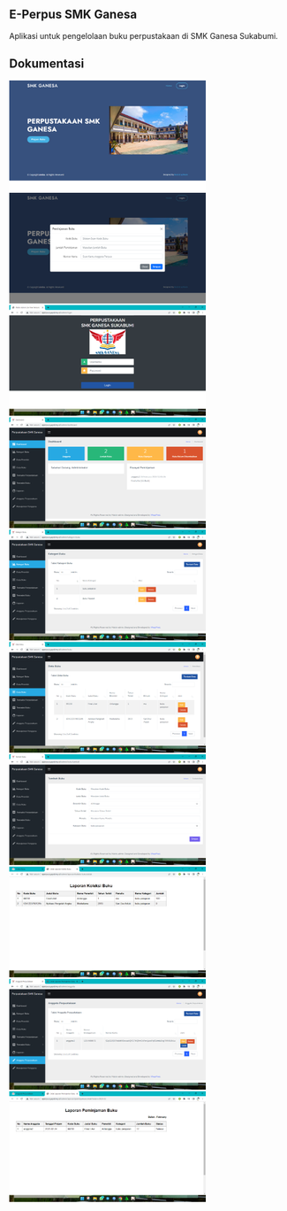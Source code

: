 ## E-Perpus SMK Ganesa

Aplikasi untuk pengelolaan buku perpustakaan di SMK Ganesa Sukabumi.


## Dokumentasi
<p>
    <img src="https://raw.githubusercontent.com/syayidmuwahhid/eperpus-ganesa/master/public/assets/docs/eperpus1.png" height="200" />
    <img src="https://raw.githubusercontent.com/syayidmuwahhid/eperpus-ganesa/master/public/assets/docs/eperpus2.png" height="200" />
    <img src="https://raw.githubusercontent.com/syayidmuwahhid/eperpus-ganesa/master/public/assets/docs/eperpus3.png" height="200" />
    <img src="https://raw.githubusercontent.com/syayidmuwahhid/eperpus-ganesa/master/public/assets/docs/eperpus4.png" height="200" />
    <img src="https://raw.githubusercontent.com/syayidmuwahhid/eperpus-ganesa/master/public/assets/docs/eperpus5.png" height="200" />
    <img src="https://raw.githubusercontent.com/syayidmuwahhid/eperpus-ganesa/master/public/assets/docs/eperpus6.png" height="200" />
    <img src="https://raw.githubusercontent.com/syayidmuwahhid/eperpus-ganesa/master/public/assets/docs/eperpus7.png" height="200" />
    <img src="https://raw.githubusercontent.com/syayidmuwahhid/eperpus-ganesa/master/public/assets/docs/eperpus8.png" height="200" />
    <img src="https://raw.githubusercontent.com/syayidmuwahhid/eperpus-ganesa/master/public/assets/docs/eperpus9.png" height="200" />
    <img src="https://raw.githubusercontent.com/syayidmuwahhid/eperpus-ganesa/master/public/assets/docs/eperpus10.png" height="200" />
</p>
